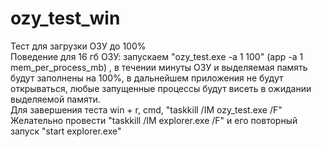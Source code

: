 # ozy_test_win
Тест для загрузки ОЗУ до 100%<br/>
Поведение для 16 гб ОЗУ: запускаем "ozy_test.exe -a 1 100" (app -a 1 mem_per_process_mb) , в течении минуты ОЗУ и выделяемая память будут заполнены на 100%, в дальнейшем приложения не будут открываться, любые запущенные процессы будут висеть в ожидании выделяемой памяти.<br/>
Для завершения теста win + r, cmd, "taskkill /IM ozy_test.exe /F"<br/>
Желательно провести "taskkill /IM explorer.exe /F" и его повторный запуск "start explorer.exe"<br/>

